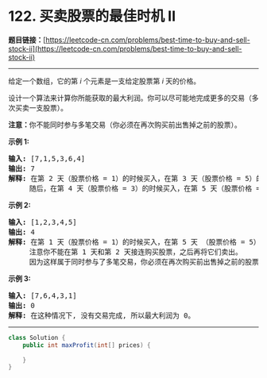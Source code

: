 # 122. 买卖股票的最佳时机 II

**题目链接：**[https://leetcode-cn.com/problems/best-time-to-buy-and-sell-stock-ii](https://leetcode-cn.com/problems/best-time-to-buy-and-sell-stock-ii)

---

<div class="content__1Y2H">
 <div class="notranslate">
  <p>给定一个数组，它的第&nbsp;<em>i</em> 个元素是一支给定股票第 <em>i</em> 天的价格。</p> 
  <p>设计一个算法来计算你所能获取的最大利润。你可以尽可能地完成更多的交易（多次买卖一支股票）。</p> 
  <p><strong>注意：</strong>你不能同时参与多笔交易（你必须在再次购买前出售掉之前的股票）。</p> 
  <p><strong>示例 1:</strong></p> 
  <pre class="language-text"><strong>输入:</strong> [7,1,5,3,6,4]
<strong>输出:</strong> 7
<strong>解释:</strong> 在第 2 天（股票价格 = 1）的时候买入，在第 3 天（股票价格 = 5）的时候卖出, 这笔交易所能获得利润 = 5-1 = 4 。
&nbsp;    随后，在第 4 天（股票价格 = 3）的时候买入，在第 5 天（股票价格 = 6）的时候卖出, 这笔交易所能获得利润 = 6-3 = 3 。
</pre> 
  <p><strong>示例 2:</strong></p> 
  <pre class="language-text"><strong>输入:</strong> [1,2,3,4,5]
<strong>输出:</strong> 4
<strong>解释:</strong> 在第 1 天（股票价格 = 1）的时候买入，在第 5 天 （股票价格 = 5）的时候卖出, 这笔交易所能获得利润 = 5-1 = 4 。
&nbsp;    注意你不能在第 1 天和第 2 天接连购买股票，之后再将它们卖出。
&nbsp;    因为这样属于同时参与了多笔交易，你必须在再次购买前出售掉之前的股票。
</pre> 
  <p><strong>示例&nbsp;3:</strong></p> 
  <pre class="language-text"><strong>输入:</strong> [7,6,4,3,1]
<strong>输出:</strong> 0
<strong>解释:</strong> 在这种情况下, 没有交易完成, 所以最大利润为 0。</pre> 
 </div>
</div>

---

```java
class Solution {
    public int maxProfit(int[] prices) {
        
    }
}
```